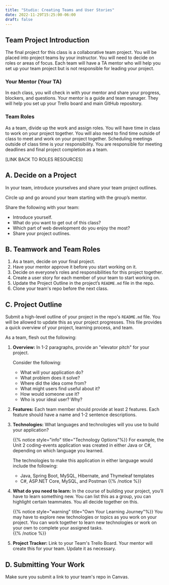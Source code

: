 ```yaml
---
title: "Studio: Creating Teams and User Stories"
date: 2022-11-29T15:25:00-06:00
draft: false
---
```


## Team Project Introduction

The final project for this class is a collaborative team project.  You will be placed into project teams by your instructor.  You will need to decide on roles or areas of focus.  Each team will have a TA mentor who will help you set up your team project but is not responsible for leading your project.  

### Your Mentor (Your TA)
In each class, you will check in with your mentor and share your progress, blockers, and questions. Your mentor is a guide and team manager.  They will help you set up your Trello board and main GitHub repository.  

### Team Roles
As a team, divide up the work and assign roles.  You will have time in class to work on your project together.  You will also need to find time outside of class to meet and work on your project together.  Scheduling meetings outside of class time is your responsibility.  You are responsible for meeting deadlines and final project completion as a team.

[LINK BACK TO ROLES RESOURCES]

## A. Decide on a Project
In your team, introduce yourselves and share your team project outlines.

Circle up and go around your team starting with the group’s mentor.
 
Share the following with your team:
* Introduce yourself.
* What do you want to get out of this class?
* Which part of web development do you enjoy the most? 
* Share your project outlines.

## B. Teamwork and Team Roles
1. As a team, decide on your final project.  
1. Have your mentor approve it before you start working on it.
1. Decide on everyone’s roles and responsibilities for this project together. 
1. Create a user story for each member of your team to start working on.
1. Update the Project Outline in the project’s `README.md` file in the repo.
1. Clone your team's repo before the next class.

## C. Project Outline
Submit a high-level outline of your project in the repo's `README.md` file.  You will be allowed to update this as your project progresses.  This file provides a quick overview of your project, learning process, and team.

As a team, flesh out the following:

1. **Overview:**  In 1-2 paragraphs, provide an "elevator pitch" for your project.  

   Consider the following:
   - What will your application do?  
   - What problem does it solve?  
   - Where did the idea come from?
   - What might users find useful about it?  
   - How would someone use it? 
   - Who is your ideal user?  Why?

2. **Features:** Each team member should provide at least 2 features.  Each feature should have a name and 1-2 sentence descriptions.

1. **Technologies:** What languages and technologies will you use to build your application?

   {{% notice style="info" title="Technology Options"%}}
   For example, the Unit 2 coding-events application was created in either Java or C#, depending on which language you learned.  

   The technologies to make this application in either language would include the following:
   - Java, Spring Boot, MySQL, Hibernate, and Thymeleaf templates
   - C#, ASP.NET Core, MySQL, and Postman
   {{% /notice %}}

1. **What do you need to learn:** In the course of building your project, you’ll have to learn something new. You can list this as a group, you can highlight certain teammates.  You all decide together on this.

   {{% notice style="warning" title="Own Your Learning Journey"%}}
   You may have to explore new technologies or topics as you work on your project.  You can work together to learn new technologies or work on your own to complete your assigned tasks.  
   {{% /notice %}}

1. **Project Tracker:**  Link to your Team's Trello Board.  Your mentor will create this for your team.  Update it as necessary.

## D. Submitting Your Work

Make sure you submit a link to your team's repo in Canvas.
